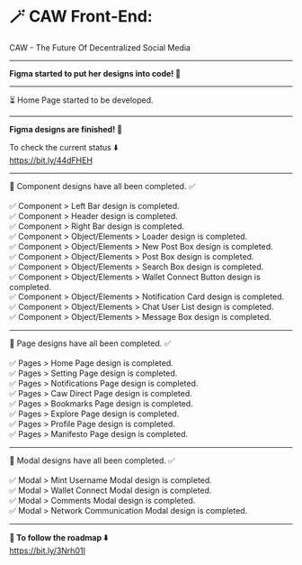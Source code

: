 # 🪄 CAW Front-End:
CAW - The Future Of Decentralized Social Media


---

**Figma started to put her designs into code! 🚧**

---

⏳ Home Page started to be developed. 

---

**Figma designs are finished! 🎉**

To check the current status ⬇️
<br/> https://bit.ly/44dFHEH <br/>

---
🎉 Component designs have all been completed. ✅ <br/>
<br/> ✅ Component > Left Bar design is completed.
<br/> ✅ Component > Header design is completed.
<br> ✅ Component > Right Bar design is completed.
<br> ✅ Component > Object/Elements > Loader design is completed.
<br/> ✅ Component > Object/Elements > New Post Box design is completed.
<br/> ✅ Component > Object/Elements > Post Box design is completed.
<br/> ✅ Component > Object/Elements > Search Box design is completed.
<br/> ✅ Component > Object/Elements > Wallet Connect Button design is completed.
<br/> ✅ Component > Object/Elements > Notification Card design is completed.
<br/> ✅ Component > Object/Elements > Chat User List design is completed.
<br/> ✅ Component > Object/Elements >  Message Box design is completed.

---
🎉 Page designs have all been completed. ✅ <br/>
<br/> ✅ Pages > Home Page design is completed. 
<br/> ✅ Pages > Setting Page design is completed.
<br/> ✅ Pages > Notifications Page design is completed.
<br/> ✅ Pages > Caw Direct Page design is completed.
<br/> ✅ Pages > Bookmarks Page design is completed.
<br/> ✅ Pages > Explore Page design is completed.
<br/> ✅ Pages > Profile Page design is completed.
<br/> ✅ Pages > Manifesto Page design is completed.

---

🎉 Modal designs have all been completed. ✅ <br/>
<br/> ✅ Modal > Mint Username Modal design is completed.
<br/> ✅ Modal > Wallet Connect Modal design is completed.
<br/> ✅ Modal > Comments Modal design is completed.
<br/> ✅ Modal > Network Communication Modal design is completed.


---
**🚀 To follow the roadmap ⬇️**
<br/>  https://bit.ly/3Nrh01I


